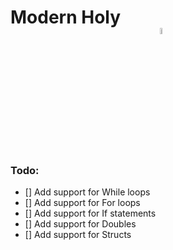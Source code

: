 # Modern Holy <img alt="C" src="https://media.discordapp.net/attachments/977271254870544385/977271425306075256/mhc.png" style="display:block;width:5%;margin-left:auto;margin-right:auto;">


### Todo:
- [] Add support for While loops
- [] Add support for For loops
- [] Add support for If statements
- [] Add support for Doubles
- [] Add support for Structs
